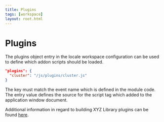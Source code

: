 ```yaml
---
title: Plugins
tags: [workspace]
layout: root.html
---
```


# Plugins

The plugins object entry in the locale workspace configuration can be used to define which addon scripts should be loaded.

```json
"plugins": {
  "cluster": "/js/plugins/cluster.js"
}
```

The key must match the event name which is defined in the module code. The entry value defines the source for the script tag which added to the application window document.

Additional information in regard to building XYZ Library plugins can be found [here](/xyz/docs/develop/lib/plugins/).